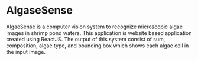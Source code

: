 # AlgaseSense

AlgaeSense is a computer vision system to recognize microscopic algae images in shrimp pond waters. This application is website based application created using ReactJS. The output of this system consist of sum, composition, algae type, and bounding box which shows each algae cell in the input image.
